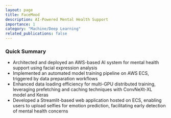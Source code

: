 ```yaml
---
layout: page
title: FaceMood
description: AI-Powered Mental Health Support
importance: 1
category: "Machine/Deep Learning"
related_publications: false
---
```


### Quick Summary

- Architected and deployed an AWS-based AI system for mental health support using facial expression analysis
- Implemented an automated model training pipeline on AWS ECS, triggered by data preparation workflows
- Enhanced data loading efficiency for multi-GPU distributed training, leveraging prefetching and caching techniques with ConvNeXt-XL model and Keras
- Developed a Streamlit-based web application hosted on ECS, enabling users to upload selfies for emotion prediction, facilitating early detection of mental health concerns
